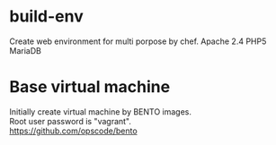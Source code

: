 build-env
=========
Create web environment for multi porpose by chef.
Apache 2.4
PHP5
MariaDB

Base virtual machine
=========
Initially create virtual machine by BENTO images.  
Root user password is "vagrant".  
<https://github.com/opscode/bento>  

